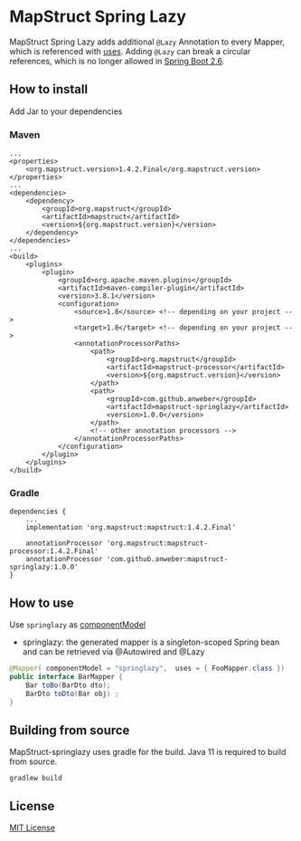 # MapStruct Spring Lazy

MapStruct Spring Lazy adds additional `@Lazy` Annotation to every Mapper, which is referenced with [uses](https://mapstruct.org/documentation/stable/reference/html/#invoking-other-mappers). Adding `@Lazy` can break a circular references, which is no longer allowed in [Spring Boot 2.6](https://github.com/spring-projects/spring-boot/wiki/Spring-Boot-2.6-Release-Notes#circular-references-prohibited-by-default).

## How to install

Add Jar to your dependencies

### Maven

```
...
<properties>
    <org.mapstruct.version>1.4.2.Final</org.mapstruct.version>
</properties>
...
<dependencies>
    <dependency>
        <groupId>org.mapstruct</groupId>
        <artifactId>mapstruct</artifactId>
        <version>${org.mapstruct.version}</version>
    </dependency>
</dependencies>
...
<build>
    <plugins>
        <plugin>
            <groupId>org.apache.maven.plugins</groupId>
            <artifactId>maven-compiler-plugin</artifactId>
            <version>3.8.1</version>
            <configuration>
                <source>1.8</source> <!-- depending on your project -->
                <target>1.8</target> <!-- depending on your project -->
                <annotationProcessorPaths>
                    <path>
                        <groupId>org.mapstruct</groupId>
                        <artifactId>mapstruct-processor</artifactId>
                        <version>${org.mapstruct.version}</version>
                    </path>
                    <path>
                        <groupId>com.github.anweber</groupId>
                        <artifactId>mapstruct-springlazy</artifactId>
                        <version>1.0.0</version>
                    </path>
                    <!-- other annotation processors -->
                </annotationProcessorPaths>
            </configuration>
        </plugin>
    </plugins>
</build>
```

### Gradle
```
dependencies {
    ...
    implementation 'org.mapstruct:mapstruct:1.4.2.Final'
 
    annotationProcessor 'org.mapstruct:mapstruct-processor:1.4.2.Final'
    annotationProcessor 'com.github.anweber:mapstruct-springlazy:1.0.0'
}
```


## How to use

Use `springlazy` as [componentModel](https://mapstruct.org/documentation/stable/reference/html/#configuration-options)

* springlazy: the generated mapper is a singleton-scoped Spring bean and can be retrieved via @Autowired and @Lazy


```java
@Mapper( componentModel = "springlazy",  uses = { FooMapper.class })
public interface BarMapper {
    Bar toBo(BarDto dto);
    BarDto toDto(Bar obj) ;
}
```


## Building from source

MapStruct-springlazy uses gradle for the build. Java 11 is required to build from source.

```
gradlew build
```

## License

[MIT License](LICENSE)